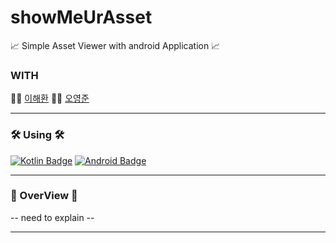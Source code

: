# showMeUrAsset

📈 Simple Asset Viewer with android Application 📈

### WITH

👨‍💻 [이해환](https://github.com/HaeHwan)
👨‍💻 [오영준](https://github.com/jasper-oh)


<hr></hr>

### 🛠 Using 🛠


[![Kotlin Badge](https://img.shields.io/badge/Kotlin-0095D5?style=for-the-badge&logo=kotlin&logoColor=black)](http://kotlinlang.org/)
[![Android Badge](https://img.shields.io/badge/AndroidStudio-3DDC84?style=for-the-badge&logo=android&logoColor=black)](http://developer.android.org/)

<hr></hr>

### 🔬 OverView 🔬

-- need to explain --

<hr></hr>
